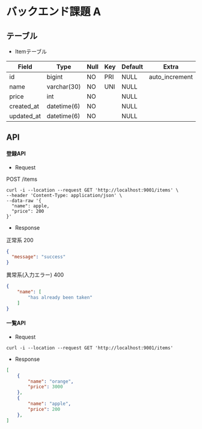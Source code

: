 # バックエンド課題 A

## テーブル

- Itemテーブル


| Field      | Type        | Null | Key | Default | Extra          |
|------------|-------------|------|-----|---------|----------------|
| id         | bigint      | NO   | PRI | NULL    | auto_increment |
| name       | varchar(30) | NO   | UNI | NULL    |                |
| price      | int         | NO   |     | NULL    |                |
| created_at | datetime(6) | NO   |     | NULL    |                |
| updated_at | datetime(6) | NO   |     | NULL    |                |

## API

#### 登録API

- Request

POST /items
```
curl -i --location --request GET 'http://localhost:9001/items' \
--header 'Content-Type: application/json' \
--data-raw '{
  "name": apple,
  "price": 200
}'
```

- Response

正常系 200
```JSON
{
  "message": "success"
}
```

異常系(入力エラー) 400
```JSON
{
    "name": [
        "has already been taken"
    ]
}
```

#### 一覧API

- Request

```
curl -i --location --request GET 'http://localhost:9001/items'
```

- Response

```JSON
[
    {
        "name": "orange",
        "price": 3000
    },
    {
        "name": "apple",
        "price": 200
    },
]
```
